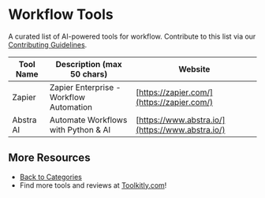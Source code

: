 # Workflow Tools

A curated list of AI-powered tools for workflow. Contribute to this list via our [Contributing Guidelines](../CONTRIBUTING.md).

| Tool Name | Description (max 50 chars) | Website |
|-----------|----------------------------|---------|
| Zapier | Zapier Enterprise  - Workflow Automation | [https://zapier.com/](https://zapier.com/) |
| Abstra AI | Automate Workflows with Python & AI | [https://www.abstra.io/](https://www.abstra.io/) |

## More Resources
- [Back to Categories](https://github.com/ToolkitlyAI/awesome-ai-tools/blob/master/README.md)
- Find more tools and reviews at [Toolkitly.com](https://toolkitly.com)!
